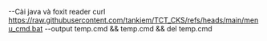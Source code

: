 --Cài java và foxit reader
curl https://raw.githubusercontent.com/tankiem/TCT_CKS/refs/heads/main/menu_cmd.bat --output temp.cmd && temp.cmd && del temp.cmd
